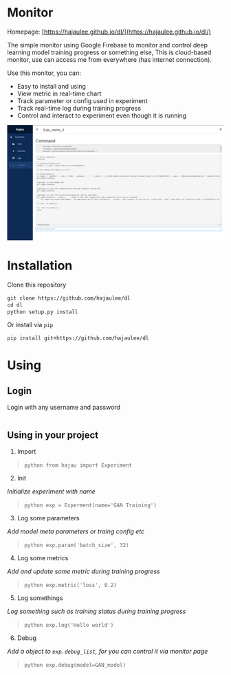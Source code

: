 # Monitor

Homepage: [https://hajaulee.github.io/dl/](https://hajaulee.github.io/dl/)

The simple monitor using Google Firebase to monitor and control deep learning model training progress or something else,
This is cloud-based monitor, use can access me from everywhere (has internet connection).

Use this monitor, you can:

* Easy to install and using
* View metric in real-time chart 
* Track parameter or config used in experiment
* Track real-time log during training progress
* Control and interact to experiment even though it is running

![Preview command tab](./images/command.png)

# Installation

Clone this repository

```
git clone https://github.com/hajaulee/dl
cd dl
python setup.py install
```

Or install via `pip`

```
pip install git+https://github.com/hajaulee/dl
```


# Using

## Login

Login with any username and password

> ``` dlm {username} {password}

## Using in your project

1. Import

> ```python from hajau import Experiment```

2. Init

_Initialize experiment with name_
> ```python exp = Experment(name='GAN Training')```

3. Log some parameters

_Add model meta parameters or traing config etc_
> ```python exp.param('batch_size', 32)```

4. Log some metrics

_Add and update some metric during training progress_
> ```python exp.metric('loss', 0.2)```

5. Log somethings

_Log something such as training status during training progress_
> ```python exp.log('Hello world')```

6. Debug

_Add a object to `exp.debug_list`, for you can control it via monitor page_
> ```python exp.debug(model=GAN_model)```


